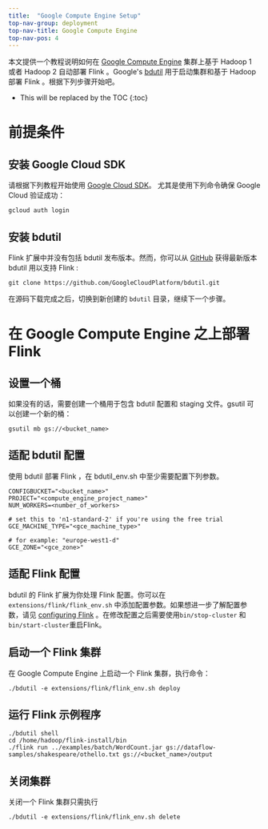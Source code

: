 ```yaml
---
title:  "Google Compute Engine Setup"
top-nav-group: deployment
top-nav-title: Google Compute Engine
top-nav-pos: 4
---
```

<!--
Licensed to the Apache Software Foundation (ASF) under one
or more contributor license agreements.  See the NOTICE file
distributed with this work for additional information
regarding copyright ownership.  The ASF licenses this file
to you under the Apache License, Version 2.0 (the
"License"); you may not use this file except in compliance
with the License.  You may obtain a copy of the License at

  http://www.apache.org/licenses/LICENSE-2.0

Unless required by applicable law or agreed to in writing,
software distributed under the License is distributed on an
"AS IS" BASIS, WITHOUT WARRANTIES OR CONDITIONS OF ANY
KIND, either express or implied.  See the License for the
specific language governing permissions and limitations
under the License.
-->


本文提供一个教程说明如何在  [Google Compute Engine](https://cloud.google.com/compute/) 集群上基于 Hadoop 1 或者 Hadoop 2 自动部署 Flink 。Google's [bdutil](https://cloud.google.com/hadoop/bdutil) 用于启动集群和基于 Hadoop 部署 Flink 。根据下列步骤开始吧。

* This will be replaced by the TOC
{:toc}

# 前提条件

## 安装 Google Cloud SDK

请根据下列教程开始使用 [Google Cloud SDK](https://cloud.google.com/sdk/)。 尤其是使用下列命令确保 Google Cloud 验证成功：

    gcloud auth login

## 安装 bdutil

Flink 扩展中并没有包括 bdutil 发布版本。然而，你可以从 [GitHub](https://github.com/GoogleCloudPlatform/bdutil) 获得最新版本 bdutil 用以支持 Flink :

    git clone https://github.com/GoogleCloudPlatform/bdutil.git

在源码下载完成之后，切换到新创建的 `bdutil` 目录，继续下一个步骤。

# 在 Google Compute Engine 之上部署 Flink

## 设置一个桶

如果没有的话，需要创建一个桶用于包含 bdutil 配置和 staging 文件。gsutil 可以创建一个新的桶：

    gsutil mb gs://<bucket_name>

## 适配 bdutil 配置

使用 bdutil 部署 Flink ，在 bdutil_env.sh 中至少需要配置下列参数。

    CONFIGBUCKET="<bucket_name>"
    PROJECT="<compute_engine_project_name>"
    NUM_WORKERS=<number_of_workers>

    # set this to 'n1-standard-2' if you're using the free trial
    GCE_MACHINE_TYPE="<gce_machine_type>"

    # for example: "europe-west1-d"
    GCE_ZONE="<gce_zone>"

## 适配 Flink 配置

bdutil 的 Flink 扩展为你处理 Flink 配置。你可以在 `extensions/flink/flink_env.sh` 中添加配置参数。如果想进一步了解配置参数，请见 [configuring Flink](config.html) 。在修改配置之后需要使用`bin/stop-cluster` 和 `bin/start-cluster`重启Flink。

## 启动一个 Flink 集群

在 Google Compute Engine 上启动一个 Flink 集群，执行命令：

    ./bdutil -e extensions/flink/flink_env.sh deploy

## 运行 Flink 示例程序

    ./bdutil shell
    cd /home/hadoop/flink-install/bin
    ./flink run ../examples/batch/WordCount.jar gs://dataflow-samples/shakespeare/othello.txt gs://<bucket_name>/output

## 关闭集群

关闭一个 Flink 集群只需执行

    ./bdutil -e extensions/flink/flink_env.sh delete
